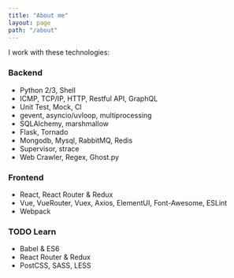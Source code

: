```yaml
---
title: "About me"
layout: page
path: "/about"
---
```


I work with these technologies:

### Backend

* Python 2/3, Shell
* ICMP, TCP/IP, HTTP, Restful API, GraphQL
* Unit Test, Mock, CI
* gevent, asyncio/uvloop, multiprocessing
* SQLAlchemy, marshmallow
* Flask, Tornado
* Mongodb, Mysql, RabbitMQ, Redis
* Supervisor, strace
* Web Crawler, Regex, Ghost.py

### Frontend 

* React, React Router & Redux
* Vue, VueRouter, Vuex, Axios, ElementUI, Font-Awesome, ESLint
* Webpack

### TODO Learn

* Babel & ES6
* React Router & Redux
* PostCSS, SASS, LESS
